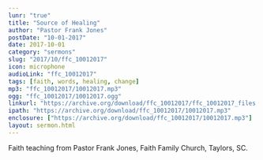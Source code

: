 ```yaml
---
lunr: "true"
title: "Source of Healing"
author: "Pastor Frank Jones"
postDate: "10-01-2017"
date: 2017-10-01
category: "sermons"
slug: "2017/10/ffc_10012017"
icon: microphone
audioLink: "ffc_10012017"
tags: [faith, words, healing, change]
mp3: "ffc_10012017/10012017.mp3"
ogg: "ffc_10012017/10012017.ogg"
linkurl: "https://archive.org/download/ffc_10012017/ffc_10012017_files.xml"
ipath: "https://archive.org/download/ffc_10012017/10012017.mp3"
enclosure: ["https://archive.org/download/ffc_10012017/10012017.mp3"]
layout: sermon.html
---
```


Faith teaching from Pastor Frank Jones, Faith Family Church, Taylors, SC.
